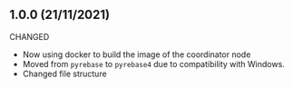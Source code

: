 ## 1.0.0 (21/11/2021)
CHANGED
* Now using docker to build the image of the coordinator node
* Moved from `pyrebase` to `pyrebase4` due to compatibility with Windows.
* Changed file structure